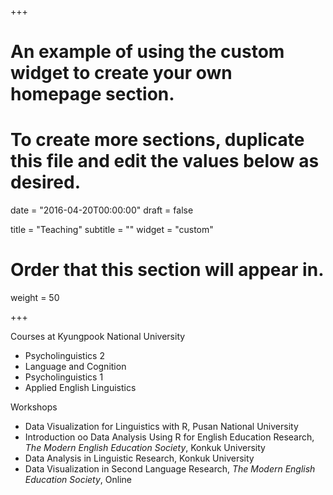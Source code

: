 +++

# An example of using the custom widget to create your own homepage section.

# To create more sections, duplicate this file and edit the values below as desired.

date = "2016-04-20T00:00:00" 
draft = false

title = "Teaching" 
subtitle = "" 
widget = "custom"

# Order that this section will appear in.

weight = 50

+++

Courses at Kyungpook National University
-   Psycholinguistics 2
-   Language and Cognition
-   Psycholinguistics 1
-   Applied English Linguistics

Workshops
-   Data Visualization for Linguistics with R, Pusan National University
-   Introduction oo Data Analysis Using R for English Education Research, *The Modern English Education Society*, Konkuk University 
-   Data Analysis in Linguistic Research, Konkuk University
-   Data Visualization in Second Language Research, *The Modern English Education Society*, Online

